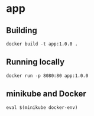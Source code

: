 # app

## Building

`docker build -t app:1.0.0 .`

## Running locally

`docker run -p 8080:80 app:1.0.0`

## minikube and Docker

`eval $(minikube docker-env)`